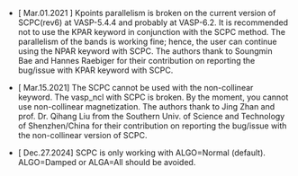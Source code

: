 
* [ Mar.01.2021 ] Kpoints parallelism is broken on the current version 
  of SCPC(rev6) at VASP-5.4.4 and probably at VASP-6.2. It is recommended 
  not to use the KPAR keyword in conjunction with the SCPC method.
  The parallelism of the bands is working fine; hence, the user can continue 
  using the NPAR keyword with SCPC. The authors thank to Soungmin Bae 
  and Hannes Raebiger for their contribution on reporting the bug/issue 
  with KPAR keyword with SCPC.

* [ Mar.15.2021] The SCPC cannot be used with the non-collinear keyword.
  The vasp_ncl with SCPC is broken. By the moment, you cannot use 
  non-collinear magnetization. The authors thank to Jing Zhan and 
  prof. Dr. Qihang Liu from the Southern Univ. of Science and Technology 
  of Shenzhen/China for their contribution on reporting the bug/issue with the 
  non-collinear version of SCPC.

* [ Dec.27.2024] SCPC is only working with ALGO=Normal (default). ALGO=Damped or
  ALGA=All should be avoided.

